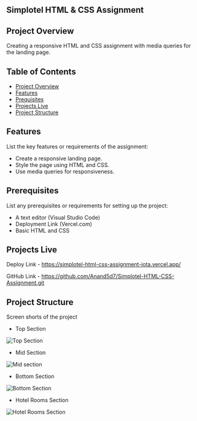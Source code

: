 
## Simplotel HTML & CSS Assignment

## Project Overview
Creating a responsive HTML and CSS assignment with media queries for the landing page.
## Table of Contents

 - [Project Overview](https://github.com/Anand5d7/Simplotel-HTML-CSS-Assignment/tree/main#project-overview)
 - [Features](https://github.com/Anand5d7/Simplotel-HTML-CSS-Assignment/tree/main#features)
 - [Prequisites](https://github.com/Anand5d7/Simplotel-HTML-CSS-Assignment/tree/main#prerequisites)
 - [Projects Live](https://github.com/Anand5d7/Simplotel-HTML-CSS-Assignment/tree/main#projects-live)
 - [Project Structure](https://github.com/Anand5d7/Simplotel-HTML-CSS-Assignment/tree/main#project-structure)



## Features

List the key features or requirements of the assignment:
- Create a responsive landing page.
- Style the page using HTML and CSS.
- Use media queries for responsiveness.


## Prerequisites
List any prerequisites or requirements for setting up the project:
- A text editor (Visual Studio Code)
- Deployment Link (Vercel.com)
- Basic HTML and CSS
## Projects Live
Deploy Link - https://simplotel-html-css-assignment-iota.vercel.app/

GitHub Link - https://github.com/Anand5d7/Simplotel-HTML-CSS-Assignment.git

## Project Structure
Screen shorts of the project
- Top Section
  
![Top Section](https://github.com/Anand5d7/Simplotel-HTML-CSS-Assignment/assets/156296146/94e7e2ca-a4be-42f1-86b8-a9aa109ca5fe)

- Mid Section
  
![Mid section](https://github.com/Anand5d7/Simplotel-HTML-CSS-Assignment/assets/156296146/e0c7ab2b-fb1b-4a76-bdec-2a469d19a804)

- Bottom Section
  
![Bottom Section](https://github.com/Anand5d7/Simplotel-HTML-CSS-Assignment/assets/156296146/56bfd1eb-6384-4885-87d0-eea7c0285651)

- Hotel Rooms Section
  
![Hotel Rooms Section](https://github.com/Anand5d7/Simplotel-HTML-CSS-Assignment/assets/156296146/f30ce41a-321a-4fa8-8889-1d4c7e901515)
